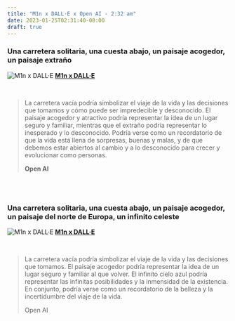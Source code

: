 ```yaml
---
title: "M1n x DALL·E x Open AI - 2:32 am"
date: 2023-01-25T02:31:40-08:00
draft: true
---
```


### Una carretera solitaria, una cuesta abajo, un paisaje acogedor, un paisaje extraño

![M1n x DALL·E](https://ik.imagekit.io/m1n/Blog/Nord-road.png?tr=w-1024)
[**M1n x DALL·E**](https://labs.openai.com/s/sCRSKHhrh0NepGGKraUqe2cC)

<br>

>La carretera vacía podría simbolizar el viaje de la vida y las decisiones que tomamos y cómo puede ser impredecible y desconocido. El paisaje acogedor y atractivo podría representar la idea de un lugar seguro y familiar, mientras que el extraño podría representar lo inesperado y lo desconocido. Podría verse como un recordatorio de que la vida está llena de sorpresas, buenas y malas, y de que debemos estar abiertos al cambio y a lo desconocido para crecer y evolucionar como personas.
>
>**Open AI**

<br><br>

### Una carretera solitaria, una cuesta abajo, un paisaje acogedor, un paisaje del norte de Europa, un infinito celeste

![M1n x DALL·E](/img/round-noth-celets.png?tr=w-1024)
[**M1n x DALL·E**](https://labs.openai.com/s/q86dXD8wGiL2QZyvByrJ65gQ)

<br>

>La carretera vacía podría simbolizar el viaje de la vida y las decisiones que tomamos. El paisaje acogedor podría representar la idea de un lugar seguro y familiar al que volver. El infinito cielo azul podría representar las infinitas posibilidades y la inmensidad de la existencia. En conjunto, podría verse como un recordatorio de la belleza y la incertidumbre del viaje de la vida.
>
>Open AI
